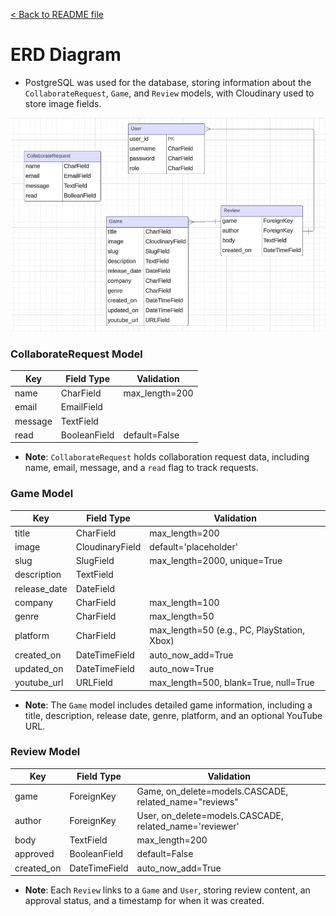 [&lt; Back to README file](/README.md)

# ERD Diagram

- PostgreSQL was used for the database, storing information about the `CollaborateRequest`, `Game`, and `Review` models, with Cloudinary used to store image fields.

![ERD diagram of database](/static/images/erd_diagram.png)


### CollaborateRequest Model

| Key    | Field Type | Validation                        |
|--------|------------|-----------------------------------|
| name   | CharField  | max_length=200                    |
| email  | EmailField |                                   |
| message | TextField |                                   |
| read   | BooleanField | default=False                   |

- **Note**: `CollaborateRequest` holds collaboration request data, including name, email, message, and a `read` flag to track requests.

### Game Model

| Key            | Field Type         | Validation                                  |
|----------------|--------------------|---------------------------------------------|
| title          | CharField          | max_length=200                              |
| image          | CloudinaryField    | default='placeholder'                       |
| slug           | SlugField          | max_length=2000, unique=True                |
| description    | TextField          |                                             |
| release_date   | DateField          |                                             |
| company        | CharField          | max_length=100                              |
| genre          | CharField          | max_length=50                               |
| platform       | CharField          | max_length=50 (e.g., PC, PlayStation, Xbox) |
| created_on     | DateTimeField      | auto_now_add=True                           |
| updated_on     | DateTimeField      | auto_now=True                               |
| youtube_url    | URLField           | max_length=500, blank=True, null=True       |

- **Note**: The `Game` model includes detailed game information, including a title, description, release date, genre, platform, and an optional YouTube URL.

### Review Model

| Key        | Field Type        | Validation                                       |
|------------|-------------------|--------------------------------------------------|
| game       | ForeignKey        | Game, on_delete=models.CASCADE, related_name="reviews" |
| author     | ForeignKey        | User, on_delete=models.CASCADE, related_name='reviewer' |
| body       | TextField         | max_length=200                                   |
| approved   | BooleanField      | default=False                                    |
| created_on | DateTimeField     | auto_now_add=True                                |

- **Note**: Each `Review` links to a `Game` and `User`, storing review content, an approval status, and a timestamp for when it was created.
